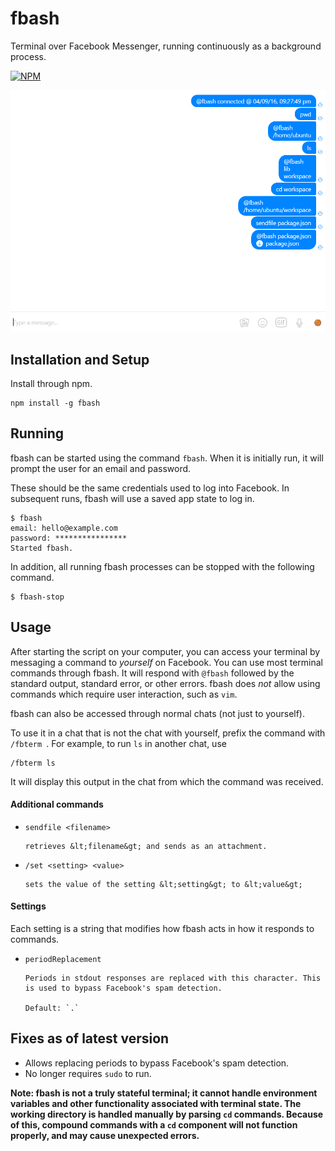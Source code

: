 # fbash
Terminal over Facebook Messenger, running continuously as a background process.


[![NPM](https://nodei.co/npm/fbash.png?compact=true)](https://nodei.co/npm/fbash/)

![Photo](screenshot.PNG)

## Installation and Setup

Install through npm.
```shell
npm install -g fbash
```


## Running 

fbash can be started using the command `fbash`. When it is initially run, it will prompt the user for an email and password.

These should be the same credentials used to log into Facebook. In subsequent runs, fbash will use a saved app state to log in.
```shell
$ fbash
email: hello@example.com
password: ****************
Started fbash.
```

In addition, all running fbash processes can be stopped with the following command.
```shell
$ fbash-stop
```

## Usage

After starting the script on your computer, you can access your terminal by messaging a command to *yourself* on Facebook. You can use most terminal commands through fbash. 
It will respond with `@fbash` followed by the standard output, standard error, or other errors. 
fbash does *not* allow using commands which require user interaction, such as `vim`.

fbash can also be accessed through normal chats (not just to yourself). 

To use it in a chat that is not the chat with yourself, prefix the command with `/fbterm `. For example, to run `ls` in another chat, use
```
/fbterm ls
```
It will display this output in the chat from which the command was received.

#### Additional commands

* `sendfile <filename>`

      retrieves &lt;filename&gt; and sends as an attachment.
      
* `/set <setting> <value>`

      sets the value of the setting &lt;setting&gt; to &lt;value&gt;

#### Settings
Each setting is a string that modifies how fbash acts in how it responds to commands.

* `periodReplacement`

      Periods in stdout responses are replaced with this character. This is used to bypass Facebook's spam detection.
      
      Default: `.`

## Fixes as of latest version
* Allows replacing periods to bypass Facebook's spam detection.
* No longer requires `sudo` to run.

**Note: fbash is not a truly stateful terminal; it cannot handle environment variables and other functionality associated with terminal state. The working directory is handled manually by parsing `cd` commands. Because of this, compound commands with a `cd` component will not function properly, and may cause unexpected errors.**
